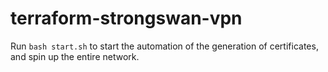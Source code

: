# terraform-strongswan-vpn

Run `bash start.sh` to start the automation of the generation of certificates, and spin up the entire network.
